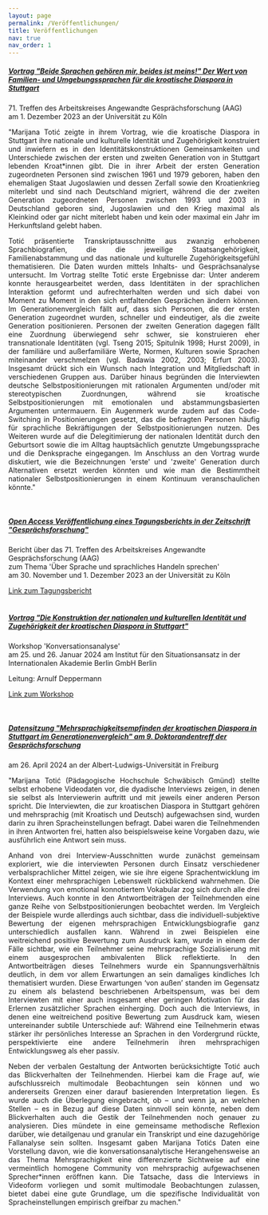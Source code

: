 ```yaml
---
layout: page
permalink: /Veröffentlichungen/
title: Veröffentlichungen
nav: true
nav_order: 1
---
```

<!-- _pages/Veröffentlichungen.md -->

 
<h5>
<a href='#'>Vortrag "Beide Sprachen gehören mir, beides ist meins!" Der Wert von Familien- und Umgebungssprachen für die kroatische Diaspora in Stuttgart <br>
</a>
</h5>
<p align="justify"> 71. Treffen des Arbeitskreises Angewandte Gesprächsforschung (AAG)<br>
am 1. Dezember 2023 an der Universität zu Köln </p>

<p align="justify">
"Marijana Totić zeigte in ihrem Vortrag, wie die kroatische Diaspora in Stuttgart ihre nationale und kulturelle Identität und Zugehörigkeit konstruiert und inwiefern es in den Identitätskonstruktionen Gemeinsamkeiten und Unterschiede zwischen der ersten und zweiten Generation von in Stuttgart lebenden Kroat*innen gibt. Die in ihrer Arbeit der ersten Generation zugeordneten Personen sind zwischen 1961 und 1979 geboren, haben den ehemaligen Staat Jugoslawien und dessen Zerfall sowie den Kroatienkrieg miterlebt und sind nach Deutschland migriert, während die der zweiten Generation zugeordneten Personen zwischen 1993 und 2003 in Deutschland geboren sind, Jugoslawien und den Krieg maximal als Kleinkind oder gar nicht miterlebt haben und kein oder maximal ein Jahr im Herkunftsland gelebt
haben. 
</p>
<p align="justify">
Totić präsentierte Transkriptausschnitte aus zwanzig erhobenen Sprachbiografien, die die jeweilige Staatsangehörigkeit, Familienabstammung und das nationale und kulturelle Zugehörigkeitsgefühl thematisieren. Die Daten wurden mittels Inhalts- und Gesprächsanalyse untersucht. Im Vortrag stellte Totić erste Ergebnisse dar: Unter anderem konnte herausgearbeitet werden, dass Identitäten in der sprachlichen Interaktion geformt und aufrechterhalten werden und sich dabei von Moment zu Moment in den sich entfaltenden Gesprächen ändern können. Im Generationenvergleich fällt auf, dass sich Personen, die der ersten Generation zugeordnet wurden, schneller und eindeutiger, als die zweite Generation positionieren. Personen der zweiten Generation dagegen fällt eine Zuordnung überwiegend sehr schwer, sie konstruieren eher transnationale Identitäten (vgl. Tseng 2015; Spitulnik 1998; Hurst 2009), in der familiäre und außerfamiliäre Werte, Normen, Kulturen sowie Sprachen miteinander verschmelzen (vgl. Badawia 2002, 2003; Erfurt 2003). Insgesamt drückt sich ein Wunsch nach Integration und Mitgliedschaft in verschiedenen Gruppen aus. Darüber hinaus begründen die Interviewten deutsche Selbstpositionierungen mit rationalen Argumenten und/oder mit stereotypischen Zuordnungen, während sie kroatische Selbstpositionierungen mit emotionalen und abstammungsbasierten Argumenten untermauern. Ein Augenmerk wurde zudem auf das Code-Switching in Positionierungen gesetzt, das die befragten Personen häufig für sprachliche Bekräftigungen der Selbstpositionierungen nutzen. Des Weiteren wurde auf die Delegitimierung der nationalen Identität durch den Geburtsort sowie
die im Alltag hauptsächlich genutzte Umgebungssprache und die Denksprache eingegangen. Im Anschluss an den Vortrag wurde diskutiert, wie die Bezeichnungen 'erste' und 'zweite' Generation durch Alternativen ersetzt werden könnten und wie man die Bestimmtheit nationaler Selbstpositionierungen in einem Kontinuum veranschaulichen könnte."
</p>
<br>

<h5>
<a href='#'>Open Access Veröffentlichung eines Tagungsberichts in der Zeitschrift "Gesprächsforschung"</a>
</h5>
Bericht über das 71. Treffen des Arbeitskreises Angewandte Gesprächsforschung (AAG) <br>
zum Thema 'Über Sprache und sprachliches Handeln sprechen' <br>
am 30. November und 1. Dezember 2023 an der Universität zu Köln <br>
<p>
<a href="http://www.gespraechsforschung-online.de/fileadmin/dateien/heft2024/tb-aag71.pdf">Link zum Tagungsbericht</a>
<br>
<br>

<h5>
<a href='#'>Vortrag "Die Konstruktion der nationalen und kulturellen Identität und Zugehörigkeit der kroatischen Diaspora in Stuttgart"</a></h5>
Workshop 'Konversationsanalyse' <br>
am 25. und 26. Januar 2024 am Institut für den Situationsansatz in der Internationalen Akademie Berlin GmbH Berlin<br>
<p>Leitung: Arnulf Deppermann </p>
<p>
<a href="https://qualitative-forschung.de/event/ws-ka-24">Link zum Workshop</a>
</p>
<br>

<h5>
<a href='#'>Datensitzung "Mehrsprachigkeitsempfinden der kroatischen Diaspora in Stuttgart im Generationenvergleich" am 9. Doktorandentreff der Gesprächsforschung</a>
</h5>

<p>am 26. April 2024 an der Albert-Ludwigs-Universität in Freiburg</p>

<p align="justify">
"Marijana Totić (Pädagogische Hochschule Schwäbisch Gmünd) stellte selbst erhobene Videodaten vor, die dyadische Interviews zeigen, in denen sie selbst als Interviewerin auftritt und mit jeweils einer anderen Person spricht. Die Interviewten, die zur kroatischen Diaspora
in Stuttgart gehören und mehrsprachig (mit Kroatisch und Deutsch) aufgewachsen sind, wurden darin zu ihren Spracheinstellungen befragt. Dabei waren die Teilnehmenden in ihren Antworten frei, hatten also beispielsweise keine Vorgaben dazu, wie ausführlich eine Antwort sein muss.
</p>

<p align="justify">
Anhand von drei Interview-Ausschnitten wurde zunächst gemeinsam exploriert, wie die interviewten Personen durch Einsatz verschiedener
verbalsprachlicher Mittel zeigen, wie sie ihre eigene Sprachentwicklung im Kontext einer mehrsprachigen Lebenswelt rückblickend wahrnehmen. Die Verwendung von emotional konnotiertem Vokabular zog sich durch alle drei Interviews. Auch konnte in den Antwortbeiträgen der Teilnehmenden eine ganze Reihe von Selbstpositionierungen beobachtet werden. Im Vergleich der Beispiele wurde allerdings auch sichtbar, dass die individuell-subjektive Bewertung der eigenen mehrsprachigen Entwicklungsbiografie ganz unterschiedlich ausfallen kann. Während in zwei Beispielen eine weitreichend positive Bewertung zum Ausdruck kam, wurde in einem der Fälle sichtbar, wie ein Teilnehmer seine mehrsprachige Sozialisierung mit einem ausgesprochen ambivalenten Blick reflektierte. In den Antwortbeiträgen dieses Teilnehmers wurde ein Spannungsverhältnis deutlich, in dem vor allem Erwartungen an sein damaliges kindliches Ich thematisiert wurden. Diese Erwartungen ‘von außen’ standen im Gegensatz zu einem als belastend beschriebenen Arbeitspensum, was bei dem Interviewten mit einer auch insgesamt eher geringen Motivation für das Erlernen zusätzlicher Sprachen einherging. Doch auch die Interviews, in denen eine weitreichend positive Bewertung zum Ausdruck kam, wiesen untereinander subtile Unterschiede auf: Während eine Teilnehmerin etwas stärker ihr persönliches Interesse an Sprachen in den Vordergrund rückte, perspektivierte eine andere Teilnehmerin ihren mehrsprachigen Entwicklungsweg als eher passiv.
</p>

<p align="justify">
Neben der verbalen Gestaltung der Antworten berücksichtigte Totić auch das Blickverhalten der Teilnehmenden. Hierbei kam die Frage auf, wie aufschlussreich multimodale Beobachtungen sein können und wo andererseits Grenzen einer darauf basierenden Interpretation liegen. Es wurde auch die Überlegung eingebracht, ob – und wenn ja, an welchen Stellen – es in Bezug auf diese Daten sinnvoll sein könnte, neben dem Blickverhalten auch die Gestik der Teilnehmenden noch genauer zu analysieren. Dies mündete in eine gemeinsame methodische Reflexion darüber, wie detailgenau und granular ein Transkript und eine dazugehörige Fallanalyse sein sollten. Insgesamt gaben Marijana Totićs Daten eine Vorstellung davon, wie die konversationsanalytische Herangehensweise an das Thema Mehrsprachigkeit eine differenzierte Sichtweise auf eine vermeintlich homogene Community von mehrsprachig aufgewachsenen Sprecher*innen eröffnen kann. Die Tatsache, dass die Interviews in Videoform vorliegen und somit multimodale Beobachtungen zulassen, bietet dabei eine gute Grundlage, um die spezifische Individualität von Spracheinstellungen empirisch greifbar zu machen."
</p>
<br>







  
 





